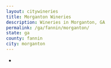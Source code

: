 ```yaml
---
layout: citywineries
title: Morganton Wineries
description: Wineries in Morganton, GA
permalink: /ga/fannin/morganton/
state: ga
county: fannin
city: morganton
---
```

-
